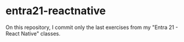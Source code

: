 # entra21-reactnative

On this repository, I commit only the last exercises from my "Entra 21 - React Native" classes.
